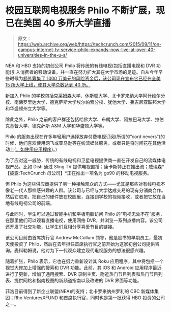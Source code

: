 # 校园互联网电视服务 Philo 不断扩展，现已在美国 40 多所大学直播

> 原文：<https://web.archive.org/web/https://techcrunch.com/2015/09/11/on-campus-internet-tv-service-philo-expands-now-live-at-over-40-universities-in-the-u-s/>

NEA 和 HBO 支持的初创公司 Philo 将传统的有线电视(包括直播电视和 DVR 功能)引入消费者的移动设备，并一直在努力扩大其在大学市场的足迹。自从今年早些时候为[额外筹集了 1000 万美元的风险资金后，该公司现在宣布它已经在全美 15 所大学上线，使其大学总数达到 40 所。](https://web.archive.org/web/20221206093335/https://beta.techcrunch.com/2015/06/15/philo-raises-10-million-from-nea-hbo-others-for-its-on-campus-internet-tv-service/)

新加入 Philo 的学校包括克莱姆森大学、休斯顿大学、北卡罗来纳大学阿什维尔分校、南佛罗里达大学、德克萨斯大学埃尔帕索分校、犹他大学、弗吉尼亚联邦大学和华盛顿州立大学等。

除此之外，Philo 之前的客户群还包括哈佛大学、布朗大学、阿拉巴马大学、拉伯克基督大学、德克萨斯 A&M 大学和华盛顿大学等。

Philo 的服务出现在许多年轻用户选择放弃付费电视订阅(所谓的“cord nevers”)的时候，他们喜欢使用网飞或亚马逊等在线流媒体服务，或者只是将时间花在其他活动上([，如使用应用程序](https://web.archive.org/web/20221206093335/https://beta.techcrunch.com/2015/09/10/u-s-consumers-now-spend-more-time-in-apps-than-watching-tv/#.s2agxy:HOXx))。)

为了应对这一威胁，传统的有线电视和卫星电视提供商一直在开发自己的流媒体电视产品。比如 Dish 通过 Sling TV 提供电视直播；康卡斯特正在推出流；威瑞森*【披露:TechCrunch 母公司】*正在推出一项名为 go90 的移动电视服务。

但 Philo 为这些供应商提供了另一种接触观众的方式——尤其是那些对有线电视不像老一代人那样感兴趣的人群。该公司与已经与大学达成交易的现有分销商合作。然后它进来，把自己的硬件放在校园里，连接到学校的视频接收，或者把它放在当地有线电视公司的前端。

与此同时，学生可以通过智能手机和平板电脑访问 Philo 的“电视无处不在”服务，在那里他们可以观看直播电视，使用网络 DVR，并浏览一系列点播内容。该公司还开发了社交功能，让学生们互相分享喜爱节目的链接。

该公司目前由首席执行官 Andrew McCollum 领导，他是脸书的早期员工，最初天使投资了 Philo，然后在去年担任首席执行官之前开始为这家初创公司提供咨询。麦科勒姆说，他对为下一代观众建立现代电视服务的想法很感兴趣。

随着扩张，Philo 表示，它也在努力重新设计其 Roku 应用程序，其中将包括一个视觉大修加上增强的搜索和 DVR 功能。此前，其 iOS 和 Android 应用程序最近进行了更新，增加了通用搜索、DVR 录制主页、附近热门节目列表和热门节目列表、提供网格和指南视图的新频道指南以及改进的 DVR 界面等功能。

菲洛目前得到了新企业联盟(NEA)的支持；北卡罗来纳州罗利的 CBC 新媒体集团；Rho VenturesXFUND 和首席执行官，同时也是第一批获得 HBO 投资的公司之一。